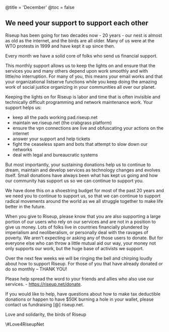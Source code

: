 @title = 'December'
@toc = false

We need your support to support each other
------------------------------------------

Riseup has been going for two decades now - 20 years - our nest is almost as old as the internet, and the birds are all older. Many of us were at the WTO protests in 1999 and have kept it up since then. 

Every month we have a solid core of folks who send us financial support. 

This monthly support allows us to keep the lights on and ensure that the services you and many others depend upon work smoothly and with little/no interruption. For many of you, this means your email works and that your organizational listserve functions while you keep doing the amazing work of social justice organizing in your communities all over our planet. 

Keeping the lights on for Riseup is labor and time that is often invisible and technically difficult programming and network maintenance work. Your support helps us:

* keep all the pads working pad.riseup.net
* maintain we.riseup.net (the crabgrass platform)
* ensure the vpn connections are live and obfuscating your actions on the internet
* answer your support and help tickets 
* fight the ceaseless spam and bots that attempt to slow down our networks
* deal with legal and bureaucratic systems

But most importantly, your sustaining donations help us to continue to dream, maintain and develop services as technology changes and evolves itself. Small donations have always been what has kept us going and how our community has support us so we can continue to support you. 

We have done this on a shoestring budget for most of the past 20 years and we need you to continue to support us, so that we can continue to support radical movements around the world as we all struggle together to make life better in the future.

When you give to Riseup, please know that you are also supporting a large portion of our users who rely on our services and are not in a position to give us money. Lots of folks live in countries financially plundered by imperialism and neoliberalism, or personally deal with the ravages of poverty. We aren't expecting or asking any of those users to donate. But for everyone else who can throw a little mutual aid our way, your money not only supports our work, but the huge base of activists we support.  

Over the next few weeks we will be ringing the bell and chirping loudly about how to support Riseup. For those of you that have already donated or do so monthly – THANK YOU! 

Please help spread the word to your friends and allies who also use our services.  - https://riseup.net/donate. 

If you would like to help, have questions about how to make tax deductible donations or happen to have $50K burning a hole in your wallet, please contact us fundraising [@] riseup.net.

Love and solidarity,
the birds of Riseup

\\#Love4RiseupNet
